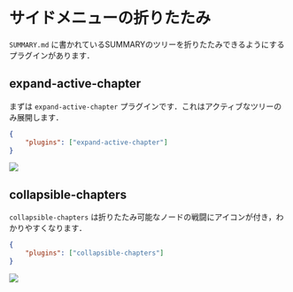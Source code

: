 # サイドメニューの折りたたみ

`SUMMARY.md` に書かれているSUMMARYのツリーを折りたたみできるようにするプラグインがあります．

## expand-active-chapter

まずは `expand-active-chapter` プラグインです．これはアクティブなツリーのみ展開します．

```json
{
    "plugins": ["expand-active-chapter"]
}
```

![](/images/1575627423.png)

## collapsible-chapters

`collapsible-chapters` は折りたたみ可能なノードの戦闘にアイコンが付き，わかりやすくなります．

```json
{
    "plugins": ["collapsible-chapters"]
}
```

![](/images/1575627454.png)
